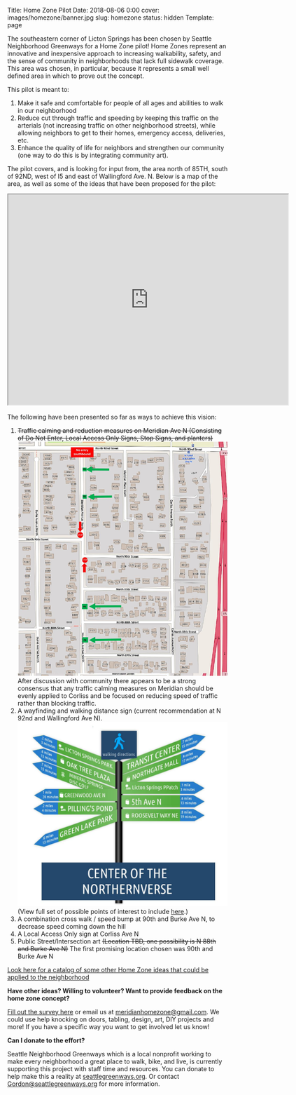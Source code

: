 Title: Home Zone Pilot
Date: 2018-08-06 0:00
cover: images/homezone/banner.jpg
slug: homezone
status: hidden
Template: page

The southeastern corner of Licton Springs has been chosen by Seattle Neighborhood Greenways for a Home Zone pilot!
Home Zones represent an innovative and inexpensive approach to increasing walkability, safety, and the sense of community in neighborhoods that lack full sidewalk coverage.
This area was chosen, in particular, because it represents a small well defined area in which to prove out the concept.

This pilot is meant to:

1. Make it safe and comfortable for people of all ages and abilities to walk in our neighborhood
2. Reduce cut through traffic and speeding by keeping this traffic on the arterials (not increasing traffic on other neighborhood streets), while allowing neighbors to get to their homes, emergency access, deliveries, etc.
3. Enhance the quality of life for neighbors and strengthen our community (one way to do this is by integrating community art).

The pilot covers, and is looking for input from, the area north of 85TH, south of 92ND, west of I5 and east of Wallingford Ave. N.
Below is a map of the area, as well as some of the ideas that have been proposed for the pilot:

<iframe src="https://www.google.com/maps/d/u/0/embed?mid=1D2yvYJGKPqQ2Sl-n9U1dxqXP5VucpecC" width="640" height="480"></iframe>

The following have been presented so far as ways to achieve this vision:

1. ~~Traffic calming and reduction measures on Meridian Ave N (Consisting of Do Not Enter, Local Access Only Signs, Stop Signs, and planters)~~
[![Traffic Calming](/images/homezone/traffic_calming.jpg)](/images/homezone/traffic_calming.jpg) After discussion with community there appears to be a strong consensus that any traffic calming measures on Meridian should be evenly applied to Corliss and be focused on reducing speed of traffic rather than blocking traffic.
2. A wayfinding and walking distance sign (current recommendation at N 92nd and Wallingford Ave N).
[![Wayfinding Sign](/images/homezone/walking_sign.jpg)](/images/homezone/walking_sign.jpg)
(View full set of possible points of interest to include [here](https://docs.google.com/spreadsheets/d/1V-ih_7R6YRcdjjBVk2kI1bTewH1FlMuVM-NzDZ_Xs4Q/edit?usp=sharing).)
3. A combination cross walk / speed bump at 90th and Burke Ave N, to decrease speed coming down the hill
4. A Local Access Only sign at Corliss Ave N
5. Public Street/Intersection art ~~(Location TBD, one possibility is N 88th and Burke Ave N)~~ The first promising location chosen was 90th and Burke Ave N

[Look here for a catalog of some other Home Zone ideas that could be applied to the neighborhood](https://drive.google.com/file/d/0B0UUHBo0VSx7TTRrU2dDQm16Xzl5Z045V3F6RldlRHg5SzF3/view?usp=sharing)

**Have other ideas? Willing to volunteer? Want to provide feedback on the home zone concept?**

[Fill out the survey here](https://docs.google.com/forms/d/e/1FAIpQLScAtYcX8J4IQE_agDKW45oXHEvzt0LaOTQ1lImnO8CdkqSScg/viewform?usp=pp_url&entry.1991292058=Yes)
or email us at [meridianhomezone@gmail.com](mailto:meridianhomezone@gmail.com). We could use help knocking on doors, tabling, design, art, DIY projects and more! If you have a specific way you want to get involved let us know!

**Can I donate to the effort?**

Seattle Neighborhood Greenways which is a local nonprofit working to make every neighborhood a great place to walk, bike, and live, is currently supporting this project with staff time and resources. You can donate to help make this a reality at [seattlegreenways.org](http://seattlegreenways.org/). Or contact [Gordon@seattlegreenways.org](mailto:Gordon@seattlegreenways.org) for more information.

